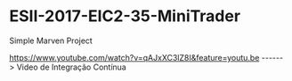 # ESII-2017-EIC2-35-MiniTrader
Simple Marven Project

https://www.youtube.com/watch?v=qAJxXC3lZ8I&feature=youtu.be ------> Video de Integração Contínua


